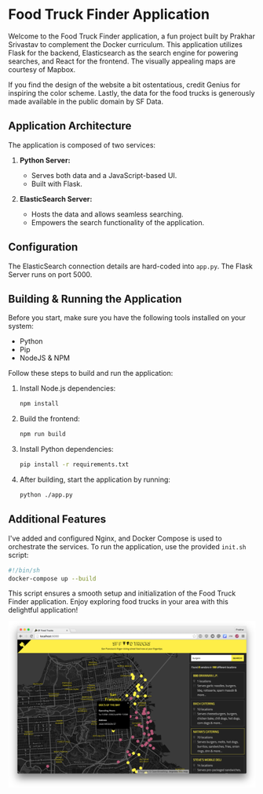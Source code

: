 # Food Truck Finder Application

Welcome to the Food Truck Finder application, a fun project built by Prakhar Srivastav to complement the Docker curriculum. This application utilizes Flask for the backend, Elasticsearch as the search engine for powering searches, and React for the frontend. The visually appealing maps are courtesy of Mapbox.

If you find the design of the website a bit ostentatious, credit Genius for inspiring the color scheme. Lastly, the data for the food trucks is generously made available in the public domain by SF Data.

## Application Architecture

The application is composed of two services:

1. **Python Server:**
   - Serves both data and a JavaScript-based UI.
   - Built with Flask.

2. **ElasticSearch Server:**
   - Hosts the data and allows seamless searching.
   - Empowers the search functionality of the application.

## Configuration

The ElasticSearch connection details are hard-coded into `app.py`. The Flask Server runs on port 5000.

## Building & Running the Application

Before you start, make sure you have the following tools installed on your system:

- Python
- Pip
- NodeJS & NPM

Follow these steps to build and run the application:

1. Install Node.js dependencies:

    ```bash
    npm install
    ```

2. Build the frontend:

    ```bash
    npm run build
    ```

3. Install Python dependencies:

    ```bash
    pip install -r requirements.txt
    ```

4. After building, start the application by running:

    ```bash
    python ./app.py
    ```

## Additional Features

I've added and configured Nginx, and Docker Compose is used to orchestrate the services. To run the application, use the provided `init.sh` script:

```bash
#!/bin/sh
docker-compose up --build
```

This script ensures a smooth setup and initialization of the Food Truck Finder application. Enjoy exploring food trucks in your area with this delightful application!

![img](shot.png)
